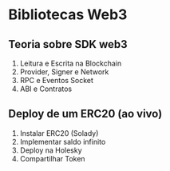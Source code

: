 # Bibliotecas Web3

## Teoria sobre SDK web3

1. Leitura e Escrita na Blockchain
2. Provider, Signer e Network
3. RPC e Eventos Socket
4. ABI e Contratos

## Deploy de um ERC20 (ao vivo)

1. Instalar ERC20 (Solady)
2. Implementar saldo infinito
3. Deploy na Holesky
4. Compartilhar Token
